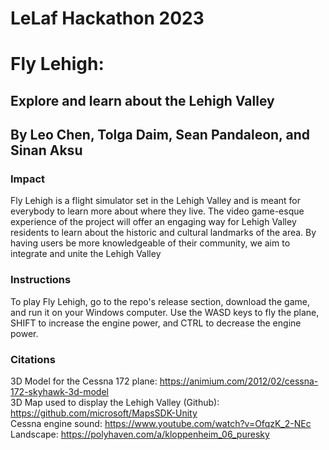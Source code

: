# LeLaf Hackathon 2023
# Fly Lehigh: 
## Explore and learn about the Lehigh Valley
## By Leo Chen, Tolga Daim, Sean Pandaleon, and Sinan Aksu

### Impact
Fly Lehigh is a flight simulator set in the Lehigh Valley and is meant for everybody to learn more about where they live. The
video game-esque experience of the project will offer an engaging way for Lehigh Valley residents to learn about the historic
and cultural landmarks of the area. By having users be more knowledgeable of their community, we aim to integrate and unite the 
Lehigh Valley 

### Instructions
To play Fly Lehigh, go to the repo's release section, download the game, and run it on your Windows computer.
Use the WASD keys to fly the plane, SHIFT to increase the engine power, and CTRL to decrease the engine power.

### Citations
3D Model for the Cessna 172 plane: https://animium.com/2012/02/cessna-172-skyhawk-3d-model  
3D Map used to display the Lehigh Valley (Github): https://github.com/microsoft/MapsSDK-Unity  
Cessna engine sound: https://www.youtube.com/watch?v=OfqzK_2-NEc  
Landscape: https://polyhaven.com/a/kloppenheim_06_puresky
